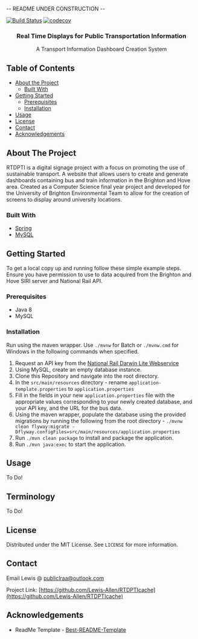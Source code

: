 -- README UNDER CONSTRUCTION --

[![Build Status](https://travis-ci.com/Lewis-Allen/RTDPTIcache.svg?token=1nzEHxQR3yx7r4oy4QzU&branch=master&kill_cache=1)](https://travis-ci.com/Lewis-Allen/RTDPTIcache) [![codecov](https://codecov.io/gh/Lewis-Allen/RTDPTIcache/branch/master/graph/badge.svg?token=6H5eGshUMx&kill_cache=1)](https://codecov.io/gh/Lewis-Allen/RTDPTIcache)
<br />

<p align="center">
  <!--<a href="https://github.com/othneildrew/Best-README-Template">
    <img src="logo.png" alt="Logo" width="80" height="80">
  </a>-->

  <h3 align="center">Real Time Displays for Public Transportation Information</h3>
  <p align="center">
    A Transport Information Dashboard Creation System
    <br />
      <!--
    <a href="https://github.com/othneildrew/Best-README-Template"><strong>Explore the docs »</strong></a>
    <br />
    <br />
    <a href="https://github.com/othneildrew/Best-README-Template">View Demo</a>
    ·
    <a href="https://github.com/othneildrew/Best-README-Template/issues">Report Bug</a>
    ·
    <a href="https://github.com/othneildrew/Best-README-Template/issues">Request Feature</a>-->
  </p>

</p>

## Table of Contents

* [About the Project](#about-the-project)
  * [Built With](#built-with)
* [Getting Started](#getting-started)
  * [Prerequisites](#prerequisites)
  * [Installation](#installation)
* [Usage](#usage)
* [License](#license)
* [Contact](#contact)
* [Acknowledgements](#acknowledgements)

## About The Project

RTDPTI is a digital signage project with a focus on promoting the use of sustainable transport. A website that allows users to create and generate dashboards containing bus and train information in the Brighton and Hove area. Created as a Computer Science final year project and developed for the University of Brighton Environmental Team to allow for the creation of screens to display around university locations.

### Built With
* [Spring](https://spring.io/)
* [MySQL](https://www.mysql.com/)

## Getting Started

To get a local copy up and running follow these simple example steps. Ensure you have permission to use to data acquired from the Brighton and Hove SIRI server and National Rail API.

### Prerequisites

- Java 8
- MySQL

### Installation

Run using the maven wrapper. Use `./mvnw` for Batch or `./mvnw.cmd` for Windows in the following commands when specified.

1. Request an API key from the [National Rail Darwin Lite Webservice](http://realtime.nationalrail.co.uk/OpenLDBWSRegistration/)
2. Using MySQL, create an empty database instance.
3. Clone this Repository and navigate into the root directory.
4. In the `src/main/resources` directory - rename `application-template.properties` to `application.properties`
5. Fill in the fields in your new `application.properties` file with the appropriate values corresponding to your newly created database, and your API key, and the URL for the bus data.
6. Using the maven wrapper, populate the database using the provided migrations by running the following from the root directory - `./mvnw clean flyway:migrate -Dflyway.configFiles=src/main/resources/application.properties`
7. Run `./mvn clean package` to install and package the application. <!-- Run `./mvn generate-sources`-->
8. Run `./mvn java:exec` to start the application.

## Usage

To Do!

## Terminology

To Do!

## License

Distributed under the MIT License. See `LICENSE` for more information.

## Contact

Email Lewis @ publiclraa@outlook.com

Project Link: [https://github.com/Lewis-Allen/RTDPTIcache](https://github.com/Lewis-Allen/RTDPTIcache)

## Acknowledgements
* ReadMe Template - [Best-README-Template](https://github.com/othneildrew/Best-README-Template)
